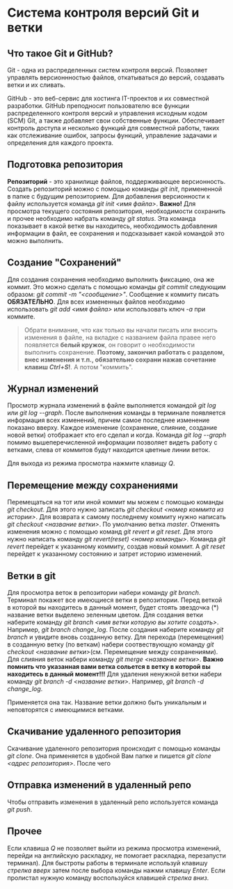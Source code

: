 # Система контроля версий Git и ветки

## Что такое Git и GitHub?

Git - одна из распределенных систем контроля версий. Позволяет управлять версионнностью файлов, откатываться до версий, создавать ветки и их сливать.

GitHub - это веб-cервис для хостинга IT-проектов и их совместной разработки. GitHub преподносит пользователю все функции распределенного контроля версий и управления исходным кодом (SCM) Git, а также добавляет свои собственные функции. Обеспечивает контроль доступа и несколько функций для совместной работы, таких как отслеживание ошибок, запросы функций, управление задачами и определения для каждого проекта.

## Подготовка репозитория

**Репозиторий** - это хранилище файлов, поддерживающее версионность. Создать репозиторий можно с помощью команды *git init*, примененной в папке с будущим репозиторием. 
Для добавления версионности к файлу используется команда *git init <имя файла>*.
__Важно!__ Для просмотра текущего состояния репозитория, необходимости сохранить и прочее необходимо набрать команду *git status*. Эта команда показывает в какой ветке вы находитесь, необходимость добавления информации в файл, ее сохранения и подсказывает какой командой это можно выполнить.

## Создание "Сохранений"

Для создания сохранения необходимо выполнить фиксацию, она же коммит. Это можно сделать с помощью команды *git commit* следующим образом: *git commit -m "<сообщение>"*. Сообщение к коммиту писать **ОБЯЗАТЕЛЬНО**.
Для всех измененных файлов необходимо использовать *git add <имя файла>* или использовать ключ *-а* при коммите.

> Обрати внимание, что как только вы начали писать или вносить изменения в файле, на вкладке с названием файла правее него появляется __белый кружок__, он говорит о необходимости выполнить сохранение. __Поэтому, закончил работать с разделом, внес изменения и т.п., обязательно сохрани нажав сочетание клавиш *Ctrl+S*!__. А потом "коммить".

## Журнал изменений

Просмотр журнала изменений в файле выполняется командой *git log* или *git log --graph*. После выполнения команды в терминале появляется информация всех изменений, причем самое последнее изменение показано вверху. Каждое изменение (сохранение, слияние, создание новой ветки) отображает кто его сделал и когда. Команда *git log --graph* помимо вышеперечисленной информации позволяет видеть работу с ветками, слева от коммитов будут находится цветные линии веток.

Для выхода из режима просмотра нажмите клавищу *Q*.

## Перемещение между сохранениями

Перемещаться на тот или иной коммит мы можем с помощью команды *git checkout*. Для этого нужно записать *git checkout <номер коммита из истории>*. Для возврата к самому последнему коммиту нужно написать *git checkout <название ветки>*. По умолчанию ветка *master*.
Отменять изменения можно с помощью команд *git revert* и *git reset*. Для этого нужно написать команду *git revert(reset) <номер команды>*. Команда *git revert* перейдет к указанному коммиту, создав новый коммит. А *git reset* перейдет к указанному состоянию и затрет историю изменений.

## Ветки в git

Для просмотра веток в репозитории набери команду *git branch*. Терминал покажет все имеющиеся ветки в репозитории. Перед веткой в которой вы находитесь в данный момент, будет стоять звездочка (*) название ветки выделено зеленным цветом.
Для создания ветки наберите команду *git branch <имя ветки которую вы хотите создать>*. Например, *git branch change_log*. 
После создания наберите команду *git branch* и увидите вновь созданную ветку. Для перехода (перемещения) в созданную ветку (по веткам) набери соотвествующую команду *git checkout <название ветки>*(см. Перемещение между сохранениями).
Для слияния веток набери команду *git merge <название ветки>*. __Важно помнить что указанная вами ветка сольется в ветку в которой вы находитесь в данный момент!!!__
Для удаления ненужной ветки набери команду *git branch -d <название ветки>*. Например, *git branch -d change_log*.

Применяется она так. Название ветки должно быть уникальным и неповторятся с имеющимися ветками.

## Скачивание удаленного репозитория

Скачивание удаленного репозитория происходит с помощью команды *git clone*. Она применяется в удобной Вам папке и пишется *git clone <адрес репозитория>*. После чего  

## Отправка изменений в удаленный репо

Чтобы отправить изменения в удаленный репо используется команда *git push*.

## Прочее

Если клавиша *Q* не позволяет выйти из режима просмотра изменений, перейди на английскую раскладку, не помогает раскладка, перезапусти терминал). 
Для быстроты работы в терминале используй клавишу *стрелка вверх* затем после выбора команды нажми клавишу *Enter*. Если пролистал нужную команду воспользуйся клавишей *стрелка вниз*.
